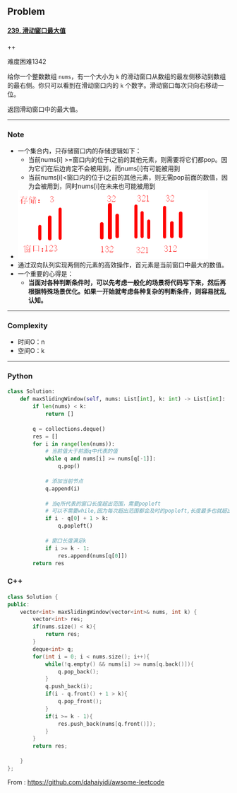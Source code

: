 ## Problem



#### [239. 滑动窗口最大值](https://leetcode-cn.com/problems/sliding-window-maximum/)

++

难度困难1342

给你一个整数数组 `nums`，有一个大小为 `k` 的滑动窗口从数组的最左侧移动到数组的最右侧。你只可以看到在滑动窗口内的 `k` 个数字。滑动窗口每次只向右移动一位。

返回滑动窗口中的最大值。

 

------

### Note

- 一个集合内，只存储窗口内的存储逻辑如下：
  - 当前nums[i] >=窗口内的位于i之前的其他元素，则需要将它们都pop。因为它们在后边肯定不会被用到，而nums[i]有可能被用到
  - 当前nums[i]<窗口内的位于i之前的其他元素，则无需pop前面的数值，因为会被用到，同时nums[i]在未来也可能被用到
- ![image-20220108223527354](../imgs/image-20220108223527354.png)
- 通过双向队列实现两侧的元素的高效操作，首元素是当前窗口中最大的数值。
- 一个重要的心得是：
  - **当面对各种判断条件时，可以先考虑一般化的场景将代码写下来，然后再根据特殊场景优化。如果一开始就考虑各种复杂的判断条件，则容易扰乱认知。**

------

### Complexity

- 时间O：n
- 空间O：k

------

### Python

```python
class Solution:
    def maxSlidingWindow(self, nums: List[int], k: int) -> List[int]:
        if len(nums) < k:
            return []

        q = collections.deque()
        res = []
        for i in range(len(nums)):
            # 当前值大于前面q中代表的值
            while q and nums[i] >= nums[q[-1]]:
                q.pop()
            
            # 添加当前节点
            q.append(i)

            # 当q所代表的窗口长度超出范围，需要popleft
            # 可以不需要while,因为每次超出范围都会及时的popleft,长度最多也就超出1
            if i - q[0] + 1 > k:
                q.popleft()
            
            # 窗口长度满足k
            if i >= k - 1:
                res.append(nums[q[0]])
        return res
```

### C++

```C++
class Solution {
public:
    vector<int> maxSlidingWindow(vector<int>& nums, int k) {
        vector<int> res;
        if(nums.size() < k){
            return res;
        }
        deque<int> q;
        for(int i = 0; i < nums.size(); i++){
            while(!q.empty() && nums[i] >= nums[q.back()]){
                q.pop_back();
            }
            q.push_back(i);
            if(i - q.front() + 1 > k){
                q.pop_front();
            }
            if(i >= k - 1){
                res.push_back(nums[q.front()]);
            }
        }
        return res;

    }
};
```



From : https://github.com/dahaiyidi/awsome-leetcode
